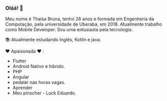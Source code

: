 ### Oláá! 👋
 
Meu nome é Thaísa Bruna, tenho 28 anos e formada em Engenheria da Computação, pela universidade de Uberaba, em 2018. Atualmente trabalho como Mobile Developer. Sou uma entusiasta pela tecnologia.

 📚 Atualmente estudando Inglês, Kotlin e java.
 
 ❤️ Apaixonada ❤️ :
 - Flutter
 - Android Nativo e híbrido.
 - PHP
 - Angular
 - pedalar nas horas vagas.
 - Aprender
 - Meu pinscher - Luck Eduardo.
